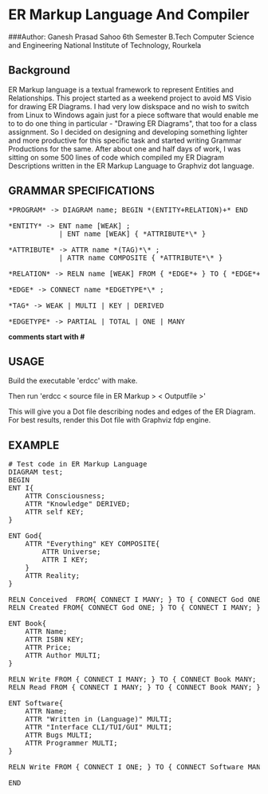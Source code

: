 ER Markup Language And Compiler
===============================

###Author: 
Ganesh Prasad Sahoo 
6th Semester B.Tech 
Computer Science and Engineering
National Institute of Technology, Rourkela


Background
----------

ER Markup language is a textual framework to represent Entities 
and Relationships. This project started as a weekend project to 
avoid MS Visio for drawing ER Diagrams. I had very low diskspace 
and no wish to switch from Linux to Windows again just for a piece 
software that would enable me to to do one thing in particular - 
"Drawing ER Diagrams", that too for a class assignment. So I decided 
on designing and developing something lighter and more productive
for this specific task and started writing Grammar Productions for the
same. After about one and half days of work, I was sitting on some 
500 lines of code which compiled my ER Diagram Descriptions written 
in the ER Markup Language to Graphviz dot language.

GRAMMAR SPECIFICATIONS
----------------------

<pre>*PROGRAM* -> DIAGRAM name; BEGIN *(ENTITY+RELATION)+* END

*ENTITY* -> ENT name [WEAK] ;
			| ENT name [WEAK] { *ATTRIBUTE*\* } 
			
*ATTRIBUTE* -> ATTR name *(TAG)*\* ;
			| ATTR name COMPOSITE { *ATTRIBUTE*\* }
			
*RELATION* -> RELN name [WEAK] FROM { *EDGE*+ } TO { *EDGE*+ } ;

*EDGE* -> CONNECT name *EDGETYPE*\* ;

*TAG* -> WEAK | MULTI | KEY | DERIVED 

*EDGETYPE* -> PARTIAL | TOTAL | ONE | MANY </pre>


**comments start with #**

USAGE
-----

Build the executable 'erdcc' with make.

Then run 'erdcc < source file in ER Markup > < Outputfile >'

This will give you a Dot file describing nodes and edges of the ER Diagram.
For best results, render this Dot file with Graphviz fdp engine.


EXAMPLE
-------

<pre># Test code in ER Markup Language
DIAGRAM test;
BEGIN
ENT I{
	ATTR Consciousness;
	ATTR "Knowledge" DERIVED;
	ATTR self KEY;
}

ENT God{
	ATTR "Everything" KEY COMPOSITE{
		ATTR Universe;
		ATTR I KEY;
	}
	ATTR Reality;
}

RELN Conceived 	FROM{ CONNECT I MANY; }	TO { CONNECT God ONE; };
RELN Created FROM{ CONNECT God ONE; } TO { CONNECT I MANY; };

ENT Book{
	ATTR Name;
	ATTR ISBN KEY;
	ATTR Price;
	ATTR Author MULTI;
}

RELN Write FROM { CONNECT I MANY; } TO { CONNECT Book MANY; };
RELN Read FROM { CONNECT I MANY; } TO { CONNECT Book MANY; };

ENT Software{
	ATTR Name;
	ATTR "Written in (Language)" MULTI;
	ATTR "Interface CLI/TUI/GUI" MULTI;
	ATTR Bugs MULTI;
	ATTR Programmer MULTI;
}

RELN Write FROM { CONNECT I ONE; } TO { CONNECT Software MANY; };

END</pre>


